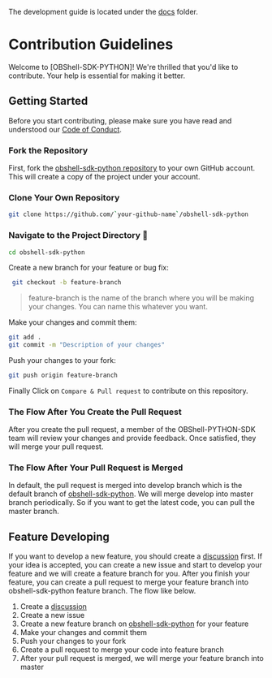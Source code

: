 The development guide is located under the [docs](README.md) folder.

# Contribution Guidelines

Welcome to [OBShell-SDK-PYTHON]! We're thrilled that you'd like to contribute. Your help is essential for making it better.

## Getting Started

Before you start contributing, please make sure you have read and understood our [Code of Conduct](CODE_OF_CONDUCT.md).

### Fork the Repository

First, fork the [obshell-sdk-python repository](https://github.com/oceanbase/obshell-sdk-python) to your own GitHub account. This will create a copy of the project under your account.


### Clone Your Own Repository
```bash
git clone https://github.com/`your-github-name`/obshell-sdk-python
```
### Navigate to the Project Directory 📁
```bash
cd obshell-sdk-python
```
Create a new branch for your feature or bug fix:
```bash
 git checkout -b feature-branch
```

> feature-branch is the name of the branch where you will be making your changes. You can name this whatever you want.

Make your changes and commit them:
```bash
git add .
git commit -m "Description of your changes"
```
Push your changes to your fork:
```bash
git push origin feature-branch
```
Finally Click on `Compare & Pull request` to contribute on this repository.

### The Flow After You Create the Pull Request
After you create the pull request, a member of the OBShell-PYTHON-SDK team will review your changes and provide feedback. Once satisfied, they will merge your pull request.

### The Flow After Your Pull Request is Merged
In default, the pull request is merged into develop branch which is the default branch of [obshell-sdk-python](https://github.com/oceanbase/obshell-sdk-python). We will merge develop into master branch periodically. So if you want to get the latest code, you can pull the master branch.

## Feature Developing
If you want to develop a new feature, you should create a [discussion](https://github.com/oceanbase/obshell-sdk-python/discussions/new/choose) first. If your idea is accepted, you can create a new issue and start to develop your feature and we will create a feature branch for you. After you finish your feature, you can create a pull request to merge your feature branch into obshell-sdk-python feature branch. The flow like below.

1. Create a [discussion](https://github.com/oceanbase/obshell-sdk-python/discussions/new/choose)
2. Create a new issue
3. Create a new feature branch on [obshell-sdk-python](https://github.com/oceanbase/obshell-sdk-python) for your feature
4. Make your changes and commit them
5. Push your changes to your fork
6. Create a pull request to merge your code into feature branch
7. After your pull request is merged, we will merge your feature branch into master